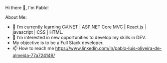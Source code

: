 Hi there 👋, I'm Pablo!

About Me:

- 🌱 I’m currently learning C#.NET | ASP.NET Core MVC | React.js | javascript | CSS | HTML.
- 👀 I’m interested in new opportunities to develop my skills in DEV.
- My objective is to be a Full Stack developer.
- 📫 How to reach me https://www.linkedin.com/in/pablo-luis-oliveira-de-almeida-77a724149/

<!---
pablooliveirati/pablooliveirati is a ✨ special ✨ repository because its `README.md` (this file) appears on your GitHub profile.
You can click the Preview link to take a look at your changes.
--->
